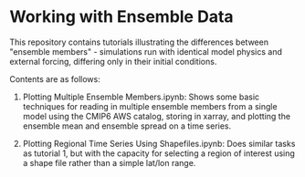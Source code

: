 # Working with Ensemble Data

This repository contains tutorials illustrating the differences between "ensemble members" - simulations run with identical model physics and external forcing, differing only in their initial conditions.

Contents are as follows:

1. Plotting Multiple Ensemble Members.ipynb: Shows some basic techniques for reading in multiple ensemble members from a single model using the CMIP6 AWS catalog, storing in xarray, and plotting the ensemble mean and ensemble spread on a time series.

2. Plotting Regional Time Series Using Shapefiles.ipynb: Does similar tasks as tutorial 1, but with the capacity for selecting a region of interest using a shape file rather than a simple lat/lon range.
